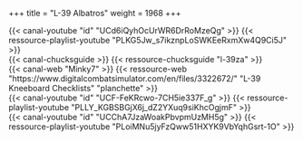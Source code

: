 +++
title = "L-39 Albatros"
weight = 1968
+++

<div class="contenu"> <!-- le hangar de Sklang //-->
{{< canal-youtube "id" "UCd6iQyhOcUrWR6DrRoMzeQg" >}}
{{< ressource-playlist-youtube "PLKG5Jw_s7ikznpLoSWKEeRxmXw4Q9Ci5J" >}}
</div>

<div class="contenu"> <!-- Chuck's guide //-->
{{< canal-chucksguide >}}
{{< ressource-chucksguide "l-39za" >}}
</div>

<div class="contenu de_qualite"> <!-- Minky7 //-->
{{< canal-web "Minky7" >}}
{{< ressource-web "https://www.digitalcombatsimulator.com/en/files/3322672/" "L-39 Kneeboard Checklists" "planchette" >}}
</div>

<div class="contenu"> <!-- Deephack //-->
{{< canal-youtube "id" "UCF-FeKRcwo-7CH5ie337F_g" >}}
{{< ressource-playlist-youtube "PLLY_KGBSBGjX6j_dZ2YXuq9siKhcOgjmF" >}}
</div>

<div class="contenu"> <!-- Bunyap Sims //-->
{{< canal-youtube "id" "UCChA7JzaWoakPbvpmUzMH5g" >}}
{{< ressource-playlist-youtube "PLoiMNu5jyFzQww51HXYK9VbYqhGsrt-1O" >}}
</div>

